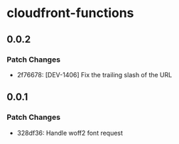 # cloudfront-functions

## 0.0.2

### Patch Changes

- 2f76678: [DEV-1406] Fix the trailing slash of the URL

## 0.0.1

### Patch Changes

- 328df36: Handle woff2 font request
